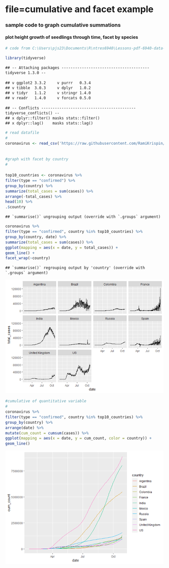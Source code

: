 file=cumulative and facet example
================

### sample code to graph cumulative summations

#### plot height growth of seedlings through time, facet by species

``` r
# code from C:\Users\pjs23\Documents\R\ntres6940\Lessons-pdf-6940-data-science\Lesson 9_ ggplot part 2.pdf
```

``` r
library(tidyverse)
```

    ## -- Attaching packages --------------------------------------- tidyverse 1.3.0 --

    ## v ggplot2 3.3.2     v purrr   0.3.4
    ## v tibble  3.0.3     v dplyr   1.0.2
    ## v tidyr   1.1.2     v stringr 1.4.0
    ## v readr   1.4.0     v forcats 0.5.0

    ## -- Conflicts ------------------------------------------ tidyverse_conflicts() --
    ## x dplyr::filter() masks stats::filter()
    ## x dplyr::lag()    masks stats::lag()

``` r
# read datafile
# 
coronavirus <- read_csv('https://raw.githubusercontent.com/RamiKrispin/coronavirus/master/csv/coronavirus.csv', col_types = cols(province = col_character()))


#graph with facet by country
#

top10_countries <- coronavirus %>%
filter(type == "confirmed") %>%
group_by(country) %>%
summarize(total_cases = sum(cases)) %>%
arrange(-total_cases) %>%
head(10) %>%
.$country
```

    ## `summarise()` ungrouping output (override with `.groups` argument)

``` r
coronavirus %>%
filter(type == "confirmed", country %in% top10_countries) %>%
group_by(country, date) %>%
summarize(total_cases = sum(cases)) %>%
ggplot(mapping = aes(x = date, y = total_cases)) +
geom_line() +
facet_wrap(~country)
```

    ## `summarise()` regrouping output by 'country' (override with `.groups` argument)

![](cumulative-and-facet-example_files/figure-gfm/unnamed-chunk-2-1.png)<!-- -->

``` r
#cumulative of quantitative variable
#
coronavirus %>%
filter(type == "confirmed", country %in% top10_countries) %>%
group_by(country) %>%
arrange(date) %>%
mutate(cum_count = cumsum(cases)) %>%
ggplot(mapping = aes(x = date, y = cum_count, color = country)) +
geom_line()
```

![](cumulative-and-facet-example_files/figure-gfm/unnamed-chunk-2-2.png)<!-- -->
